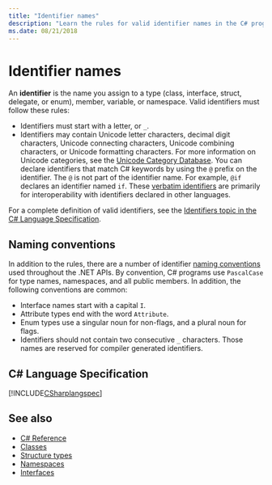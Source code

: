 ```yaml
---
title: "Identifier names"
description: "Learn the rules for valid identifier names in the C# programming language."
ms.date: 08/21/2018
---
```

# Identifier names

An **identifier** is the name you assign to a type (class, interface, struct, delegate, or enum), member, variable, or namespace. Valid identifiers must follow these rules:

- Identifiers must start with a letter, or `_`.
- Identifiers may contain Unicode letter characters, decimal digit characters, Unicode connecting characters, Unicode combining characters, or Unicode formatting characters. For more information on Unicode categories, see the [Unicode Category Database](https://www.unicode.org/reports/tr44/).
You can declare identifiers that match C# keywords by using the `@` prefix on the identifier. The `@` is not part of the identifier name. For example, `@if` declares an identifier named `if`. These [verbatim identifiers](../../language-reference/tokens/verbatim.md) are primarily for interoperability with identifiers declared in other languages.

For a complete definition of valid identifiers, see the [Identifiers topic in the C# Language Specification](../../../../_csharplang/spec/lexical-structure.md#identifiers).

## Naming conventions

In addition to the rules, there are a number of identifier [naming conventions](../../../standard/design-guidelines/naming-guidelines.md) used throughout the .NET APIs. By convention, C# programs use `PascalCase` for type names, namespaces, and all public members. In addition, the following conventions are common:

- Interface names start with a capital `I`.
- Attribute types end with the word `Attribute`.
- Enum types use a singular noun for non-flags, and a plural noun for flags.
- Identifiers should not contain two consecutive `_` characters. Those names are reserved for compiler generated identifiers.

## C# Language Specification

[!INCLUDE[CSharplangspec](~/includes/csharplangspec-md.md)]  
  
## See also

- [C# Reference](../../language-reference/index.md)
- [Classes](../classes-and-structs/classes.md)
- [Structure types](../../language-reference/builtin-types/struct.md)
- [Namespaces](../namespaces/index.md)
- [Interfaces](../interfaces/index.md)

